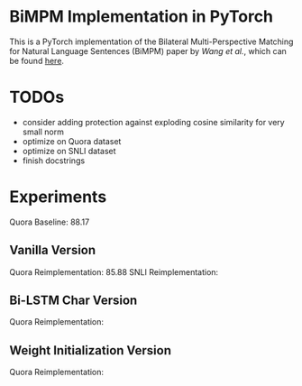 # BiMPM Implementation in PyTorch
This is a PyTorch implementation of the Bilateral Multi-Perspective Matching for Natural Language Sentences (BiMPM) paper by <em>Wang et al.</em>, which can be found [here](https://arxiv.org/pdf/1702.03814v3.pdf).

# TODOs
- consider adding protection against exploding cosine similarity for very small norm
- optimize on Quora dataset
- optimize on SNLI dataset
- finish docstrings

# Experiments
Quora Baseline: 88.17 

## Vanilla Version 
Quora Reimplementation: 85.88
SNLI Reimplementation: 

## Bi-LSTM Char Version
Quora Reimplementation:

## Weight Initialization Version
Quora Reimplementation:
